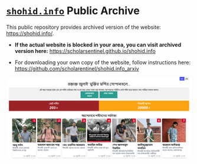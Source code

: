 # [`shohid.info`](https://shohid.info/) Public Archive
This public repository provides archived version of the website: https://shohid.info/.

- **If the actual website is blocked in your area, you can visit archived version here:**  https://scholarsentinel.github.io/shohid.info

- For downloading your own copy of the website, follow instructions here:  https://github.com/scholarentinel/shohid.info_arxiv

![image](webpage_icon.png)